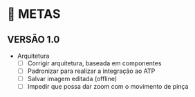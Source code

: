 # **🎯 METAS**

## VERSÃO 1.0

- Arquitetura
  - [ ] Corrigir arquitetura, baseada em componentes
  - [ ] Padronizar para realizar a integração ao ATP
  - [ ] Salvar imagem editada (offline)
  - [ ] Impedir que possa dar zoom com o movimento de pinça
